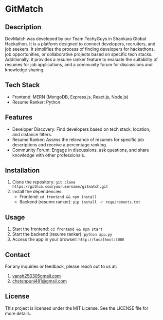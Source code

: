 # GitMatch

## Description

DevMatch was developed by our Team TechyGuys in Shankara Global Hackathon. It is a platform designed to connect developers, recruiters, and job seekers. It simplifies the process of finding developers for hackathons, job opportunities, or collaborative projects based on specific tech stacks. Additionally, it provides a resume ranker feature to evaluate the suitability of resumes for job applications, and a community forum for discussions and knowledge sharing.

## Tech Stack

- Frontend: MERN (MongoDB, Express.js, React.js, Node.js)
- Resume Ranker: Python

## Features

- Developer Discovery: Find developers based on tech stack, location, and distance filters.
- Resume Ranker: Assess the relevance of resumes for specific job descriptions and receive a percentage ranking.
- Community Forum: Engage in discussions, ask questions, and share knowledge with other professionals.


## Installation

1. Clone the repository: `git clone https://github.com/yourusername/gitmatch.git`
2. Install the dependencies:
   - Frontend: `cd frontend && npm install`
   - Backend (resume ranker): `pip install -r requirements.txt`

## Usage

1. Start the frontend: `cd frontend && npm start`
2. Start the backend (resume ranker): `python app.py`
3. Access the app in your browser: `http://localhost:3000`
   

## Contact

For any inquiries or feedback, please reach out to us at:
1. [vansh250305gmail.com](mailto:d.vansh250305@gmail.com)
2. [chetanpunj481@gmail.com](mailto:chetanpunj481@gmail.com)

## License
This project is licensed under the MIT License. See the LICENSE file for more details.
